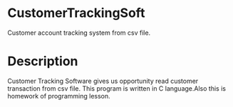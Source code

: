 # CustomerTrackingSoft
Customer account tracking system from csv file.

#  Description
Customer Tracking Software gives us opportunity read customer transaction from csv file.
This program is written in C language.Also this is homework of programming lesson.

